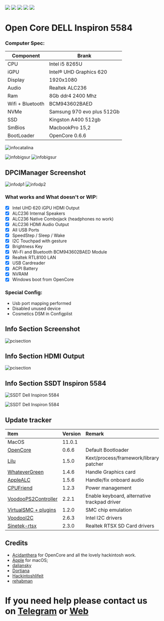 [![](https://img.shields.io/badge/Gitter%20HL%20Community-Chat-informational?style=flat&logo=gitter&logoColor=white&color=ed1965)](https://gitter.im/Hackintosh-Life-IT/community)
[![](https://img.shields.io/badge/Reposity-Baio77-informational?style=flat&logo=apple&logoColor=white&color=9debeb)](https://github.com/Baio1977?tab=repositories)
[![](https://img.shields.io/badge/Telegram-HackintoshLifeIT-informational?style=flat&logo=telegram&logoColor=white&color=5fb659)](https://t.me/HackintoshLife_it)
[![](https://img.shields.io/badge/Facebook-HackintoshLifeIT-informational?style=flat&logo=facebook&logoColor=white&color=3a4dc9)](https://www.facebook.com/hackintoshlife/)
[![](https://img.shields.io/badge/Instagram-HackintoshLifeIT-informational?style=flat&logo=instagram&logoColor=white&color=8a178a)](https://www.instagram.com/hackintoshlife.it_official/)

# Open Core DELL Inspiron 5584

### Computer Spec:

| Component        | Brank                              |
| ---------------- | ---------------------------------- |
| CPU              | Intel i5 8265U                     |
| iGPU             | Intel® UHD Graphics 620            |
| Display          | 1920x1080                          |
| Audio            | Realtek ALC236                     |
| Ram              | 8Gb ddr4 2400 Mhz                  |
| Wifi + Bluetooth | BCM943602BAED                      |
| NVMe             | Samsung 970 evo plus 512Gb         |
| SSD              | Kingston A400 512gb                |
| SmBios           | MacbookPro 15,2                    |
| BootLoader       | OpenCore 0.6.6                     |

![infocatalina](./Screenshot/1.jpg)

![infobigsur](./Screenshot/2.jpg) ![infobigsur](./Screenshot/3.jpg) 

## DPCIManager Screenshot

![infodp1](./Screenshot/6.png)
![infodp2](./Screenshot/7.png)

### What works and What doesn't or WIP:

- [x] Intel UHD 620 iGPU HDMI Output
- [x] ALC236 Internal Speakers
- [x] ALC236 Native Combojack (headphones no work)
- [x] ALC236 HDMI Audio Output
- [x] All USB Ports 
- [x] SpeedStep / Sleep / Wake
- [x] I2C Touchpad with gesture
- [x] Brightness Key
- [x] Wi-Fi and Bluetooth BCM943602BAED Module
- [x] Realtek RTL8100 LAN
- [x] USB Cardreader
- [x] ACPI Battery
- [x] NVRAM
- [x] Windows boot from OpenCore

### Special Config:

- Usb port mapping performed
- Disabled unused device
- Cosmetics DSM in Configplist

## Info Section Screenshot

![pcisection](./Screenshot/4.png)

## Info Section HDMI Output

![pcisection](./Screenshot/8.png)

## Info Section SSDT Inspiron 5584

![SSDT Dell Inspiron 5584](./Screenshot/5.png)

![SSDT Dell Inspiron 5584](./Screenshot/9.png)

## Update tracker

| Item | Version | Remark |
| :--- | :--- | :--- |
| MacOS | 11.0.1 | |
| [OpenCore](https://github.com/acidanthera/OpenCorePkg/releases) | 0.6.6 | Default Bootloader|
| [Lilu](https://github.com/acidanthera/Lilu/releases) | 1.5.0 | Kext/process/framework/library patcher |
| [WhateverGreen](https://github.com/acidanthera/whatevergreen/releases) | 1.4.6 | Handle Graphics card |
| [AppleALC](https://github.com/acidanthera/AppleALC/releases) | 1.5.6 | Handle/fix onboard audio |
| [CPUFriend](https://github.com/acidanthera/CPUFriend/releases) | 1.2.3 | Power management |
| [VoodooPS2Controller](https://github.com/acidanthera/VoodooPS2/releases) | 2.2.1 | Enable keyboard, alternative trackpad driver |
| [VirtualSMC + plugins](https://github.com/acidanthera/VirtualSMC/releases) | 1.2.0 | SMC chip emulation |
| [VoodooI2C](https://github.com/VoodooI2C/VoodooI2C/releases) | 2.6.3 | Intel I2C drivers |
| [Sinetek-rtsx](https://github.com/cholonam/Sinetek-rtsx) | 2.3.0 | Realtek RTSX SD Card drivers |

## Credits

- [Acidanthera](https://github.com/acidanthera) for OpenCore and all the lovely hackintosh work.
- [Apple](https://apple.com) for macOS;
- [daliansky](https://github.com/daliansky)
- [Dortiana](https://github.com/dortania)
- [Hackintoshlifeit](https://github.com/Hackintoshlifeit)
- [rehabman](https://github.com/RehabMan)

# If you need help please contact us on [Telegram](https://t.me/HackintoshLife_it) or [Web](https://www.hackintoshlife.it/)
